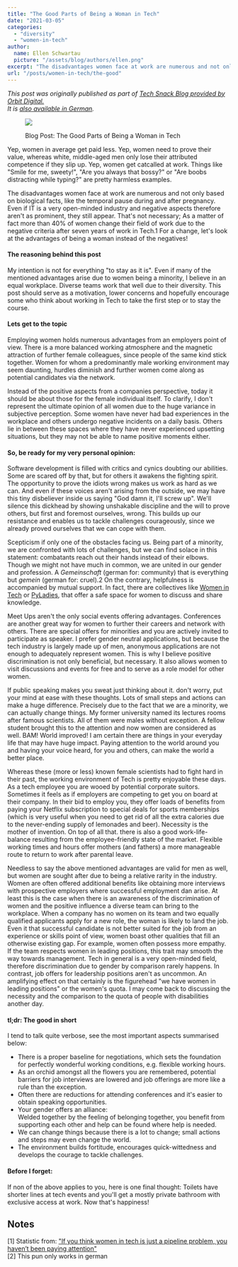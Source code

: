 ```yaml
---
title: "The Good Parts of Being a Woman in Tech"
date: "2021-03-05"
categories:
  - "diversity"
  - "women-in-tech"
author:
  name: Ellen Schwartau
  picture: "/assets/blog/authors/ellen.png"
excerpt: "The disadvantages women face at work are numerous and not only based on biological facts, like the temporal pause during and after pregnancy. Even if IT is a very open-minded industry and negative aspects therefore aren't as prominent, they still appear. That's not necessary. For a change we want to look at what advantages there are, since these exist as well!"
url: "/posts/women-in-tech/the-good"
---
```


_This post was originally published as part of [Tech Snack Blog provided by Orbit Digital.](https://techsnack.orbitdigital.de/posts/the-good-parts-of-being-a-woman-in-tech)  
It is [also available in German](https://ellenschwartau.wordpress.com/2021/02/19/example-post-3/)._

<figure>

![](https://ellenschwartau.files.wordpress.com/2021/03/d08c94bf71138a98cb609ea7f3aba700.jpeg?w=750)

<figcaption>

Blog Post: The Good Parts of Being a Woman in Tech

</figcaption>

</figure>

Yep, women in average get paid less. Yep, women need to prove their value, whereas white, middle-aged men only lose their attributed competence if they slip up. Yep, women get catcalled at work. Things like "Smile for me, sweety!", "Are you always that bossy?" or "Are boobs distracting while typing?" are pretty harmless examples.

The disadvantages women face at work are numerous and not only based on biological facts, like the temporal pause during and after pregnancy. Even if IT is a very open-minded industry and negative aspects therefore aren't as prominent, they still appear. That's not necessary; As a matter of fact more than 40% of women change their field of work due to the negative criteria after seven years of work in Tech.1 For a change, let's look at the advantages of being a woman instead of the negatives!

#### The reasoning behind this post

My intention is not for everything "to stay as it is". Even if many of the mentioned advantages arise due to women being a minority, I believe in an equal workplace. Diverse teams work that well due to their diversity. This post should serve as a motivation, lower concerns and hopefully encourage some who think about working in Tech to take the first step or to stay the course.

#### Lets get to the topic

Employing women holds numerous advantages from an employers point of view. There is a more balanced working atmosphere and the magnetic attraction of further female colleagues, since people of the same kind stick together. Women for whom a predominantly male working environment may seem daunting, hurdles diminish and further women come along as potential candidates via the network.

Instead of the positive aspects from a companies perspective, today it should be about those for the female individual itself. To clarify, I don't represent the ultimate opinion of all women due to the huge variance in subjective perception. Some women have never had bad experiences in the workplace and others undergo negative incidents on a daily basis. Others lie in between these spaces where they have never experienced upsetting situations, but they may not be able to name positive moments either.

#### So, be ready for my very personal opinion:

Software development is filled with critics and cynics doubting our abilities. Some are scared off by that, but for others it awakens the fighting spirit. The opportunity to prove the idiots wrong makes us work as hard as we can. And even if these voices aren't arising from the outside, we may have this tiny disbeliever inside us saying "God damn it, I'll screw up". We'll silence this dickhead by showing unshakable discipline and the will to prove others, but first and foremost ourselves, wrong. This builds up our resistance and enables us to tackle challenges courageously, since we already proved ourselves that we can cope with them.

Scepticism if only one of the obstacles facing us. Being part of a minority, we are confronted with lots of challenges, but we can find solace in this statement: combatants reach out their hands instead of their elbows. Though we might not have much in common, we are united in our gender and profession. A _Gemeinschaft_ (german for: community) that is everything but _gemein_ (german for: cruel).2 On the contrary, helpfulness is accompanied by mutual support. In fact, there are collectives like [Women in Tech](https://www.meetup.com/Women-In-Tech-Nottingham) or [PyLadies](https://www.meetup.com/PyLadies-Hamburg), that offer a safe space for women to discuss and share knowledge.

Meet Ups aren't the only social events offering advantages. Conferences are another great way for women to further their careers and network with others. There are special offers for minorities and you are actively invited to participate as speaker. I prefer gender neutral applications, but because the tech industry is largely made up of men, anonymous applications are not enough to adequately represent women. This is why I believe positive discrimination is not only beneficial, but necessary. It also allows women to visit discussions and events for free and to serve as a role model for other women.

If public speaking makes you sweat just thinking about it. don't worry, put your mind at ease with these thoughts. Lots of small steps and actions can make a huge difference. Precisely due to the fact that we are a minority, we can actually change things. My former university named its lectures rooms after famous scientists. All of them were males without exception. A fellow student brought this to the attention and now women are considered as well. BAM! World improved! I am certain there are things in your everyday life that may have huge impact. Paying attention to the world around you and having your voice heard, for you and others, can make the world a better place.

Whereas these (more or less) known female scientists had to fight hard in their past, the working environment of Tech is pretty enjoyable these days. As a tech employee you are wooed by potential corporate suitors. Sometimes it feels as if employers are competing to get you on board at their company. In their bid to employ you, they offer loads of benefits from paying your Netflix subscription to special deals for sports memberships (which is very useful when you need to get rid of all the extra calories due to the never-ending supply of lemonades and beer). Necessity is the mother of invention. On top of all that. there is also a good work-life-balance resulting from the employee-friendly state of the market. Flexible working times and hours offer mothers (and fathers) a more manageable route to return to work after parental leave.

Needless to say the above mentioned advantages are valid for men as well, but women are sought after due to being a relative rarity in the industry. Women are often offered additional benefits like obtaining more interviews with prospective employers where successful employment dan arise. At least this is the case when there is an awareness of the discrimination of women and the positive influence a diverse team can bring to the workplace. When a company has no women on its team and two equally qualified applicants apply for a new role, the woman is likely to land the job. Even it that successful candidate is not better suited for the job from an experience or skills point of view, women boast other qualities that fill an otherwise existing gap. For example, women often possess more empathy. If the team respects women in leading positions, this trait may smooth the way towards management. Tech in general is a very open-minded field, therefore discrimination due to gender by comparison rarely happens. In contrast, job offers for leadership positions aren't as uncommon. An amplifying effect on that certainly is the figurehead "we have women in leading positions" or the women's quota. I may come back to discussing the necessity and the comparison to the quota of people with disabilities another day.

#### tl;dr: The good in short

I tend to talk quite verbose, see the most important aspects summarised below:

- There is a proper baseline for negotiations, which sets the foundation for perfectly wonderful working conditions, e.g. flexible working hours.
- As an orchid amongst all the flowers you are remembered, potential barriers for job interviews are lowered and job offerings are more like a rule than the exception.
- Often there are reductions for attending conferences and it's easier to obtain speaking opportunities.
- Your gender offers an alliance:  
   Welded together by the feeling of belonging together, you benefit from supporting each other and help can be found where help is needed.
- We can change things because there is a lot to change; small actions and steps may even change the world.
- The environment builds fortitude, encourages quick-wittedness and develops the courage to tackle challenges.

#### Before I forget:

If non of the above applies to you, here is one final thought: Toilets have shorter lines at tech events and you'll get a mostly private bathroom with exclusive access at work. Now that's happiness!

## Notes

\[1\] Statistic from: ["If you think women in tech is just a pipeline problem, you haven’t been paying attention"](https://medium.com/tech-diversity-files/if-you-think-women-in-tech-is-just-a-pipeline-problem-you-haven-t-been-paying-attention-cb7a2073b996)  
\[2\] This pun only works in german
